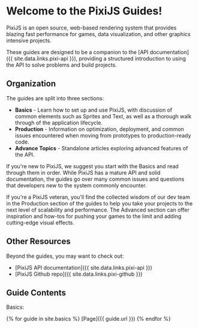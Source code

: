 # Welcome to the PixiJS Guides!

PixiJS is an open source, web-based rendering system that provides blazing fast 
performance for games, data visualization, and other graphics intensive projects.

These guides are designed to be a companion to the [API documentation]({{ site.data.links.pixi-api }}), providing a 
structured introduction to using the API to solve problems and build projects.

## Organization

The guides are split into three sections:

* **Basics** - Learn how to set up and use PixiJS, with discussion of common elements such as Sprites and Text, as well as a thorough walk through of the application lifecycle. 
* **Production** - Information on optimization, deployment, and common issues encountered when moving from prototypes to production-ready code.
* **Advance Topics** - Standalone articles exploring advanced features of the API.

If you're new to PixiJS, we suggest you start with the Basics and read through them in order.  While PixiJS has a mature API and solid documentation, the guides go over many common issues and questions that developers new to the system commonly encounter.

If you're a PixiJS veteran, you'll find the collected wisdom of our dev team in the Production section of the guides to help you take your projects to the next level of scalability and performance.  The Advanced section can offer inspiration and how-tos for pushing your games to the limit and adding cutting-edge visual effects.

## Other Resources

Beyond the guides, you may want to check out:

* [PixiJS API documentation]({{ site.data.links.pixi-api }})
* [PixiJS Github repo]({{ site.data.links.pixi-github }})

## Guide Contents

Basics:

{% for guide in site.basics %}
  [Page]({{ guide.url }})
{% endfor %}